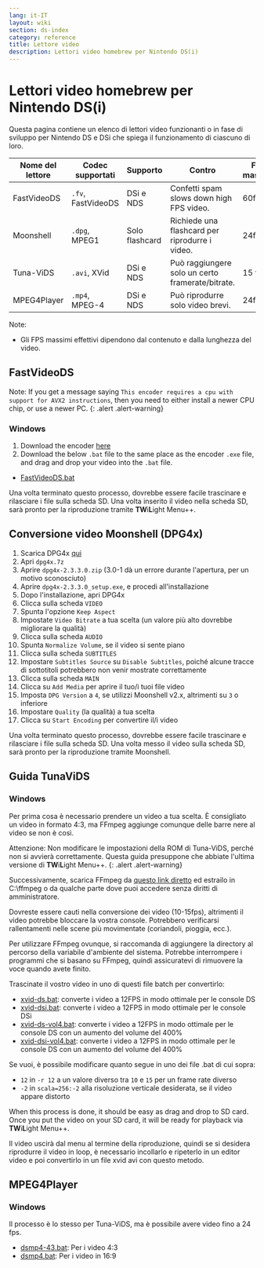 ```yaml
---
lang: it-IT
layout: wiki
section: ds-index
category: reference
title: Lettore video
description: Lettori video homebrew per Nintendo DS(i)
---
```


# Lettori video homebrew per Nintendo DS(i)
Questa pagina contiene un elenco di lettori video funzionanti o in fase di sviluppo per Nintendo DS e DSi che spiega il funzionamento di ciascuno di loro.

| Nome del lettore | Codec supportati   | Supporto       | Contro                                           | FPS massimi |
| ---------------- | ------------------ | -------------- | ------------------------------------------------ | ----------- |
| FastVideoDS      | `.fv`, FastVideoDS | DSi e NDS      | Confetti spam slows down high FPS video.         | 60fps       |
| Moonshell        | `.dpg`, MPEG1      | Solo flashcard | Richiede una flashcard per riprodurre i video.   | 24fps       |
| Tuna-ViDS        | `.avi`, XVid       | DSi e NDS      | Può raggiungere solo un certo framerate/bitrate. | 15 fps      |
| MPEG4Player      | `.mp4`, MPEG-4     | DSi e NDS      | Può riprodurre solo video brevi.                 | 24fps       |

Note:
- Gli FPS massimi effettivi dipendono dal contenuto e dalla lunghezza del video.

## FastVideoDS

Note: If you get a message saying `This encoder requires a cpu with support for AVX2 instructions`, then you need to either install a newer CPU chip, or use a newer PC.
{: .alert .alert-warning}

### Windows

1. Download the encoder [here](https://mega.nz/file/mYwiBTZA#FX6k-9cclPig4_WutE9IueVR7NN0Kxl-mZvRXyhpQRg)
1. Download the below `.bat` file to the same place as the encoder `.exe` file, and drag and drop your video into the `.bat` file.
- [FastVideoDS.bat](/assets/files/FastVideoDS.bat)

Una volta terminato questo processo, dovrebbe essere facile trascinare e rilasciare i file sulla scheda SD. Una volta inserito il video nella scheda SD, sarà pronto per la riproduzione tramite **TW**i**L**ight Menu++.

## Conversione video Moonshell (DPG4x)

1. Scarica DPG4x [qui](https://www.gamebrew.org/wiki/DPG4X)
1. Apri `dpg4x.7z`
1. Aprire `dpg4x-2.3.3.0.zip` (3.0-1 dà un errore durante l'apertura, per un motivo sconosciuto)
1. Aprire `dpg4x-2.3.3.0_setup.exe`, e procedi all'installazione
1. Dopo l'installazione, apri DPG4x
1. Clicca sulla scheda `VIDEO`
1. Spunta l'opzione `Keep Aspect`
1. Impostate `Video Bitrate` a tua scelta (un valore più alto dovrebbe migliorare la qualità)
1. Clicca sulla scheda `AUDIO`
1. Spunta `Normalize Volume`, se il video si sente piano
1. Clicca sulla scheda `SUBTITLES`
1. Impostare `Subtitles Source` su `Disable Subtitles`, poiché alcune tracce di sottotitoli potrebbero non venir mostrate correttamente
1. Clicca sulla scheda `MAIN`
1. Clicca su `Add Media` per aprire il tuo/i tuoi file video
1. Imposta `DPG Version` a `4`, se utilizzi Moonshell v2.x, altrimenti su `3` o inferiore
1. Impostare `Quality` (la qualità) a tua scelta
1. Clicca su `Start Encoding` per convertire il/i video

Una volta terminato questo processo, dovrebbe essere facile trascinare e rilasciare i file sulla scheda SD. Una volta messo il video sulla scheda SD, sarà pronto per la riproduzione tramite Moonshell.

## Guida TunaViDS

### Windows
Per prima cosa è necessario prendere un video a tua scelta. È consigliato un video in formato 4:3, ma FFmpeg aggiunge comunque delle barre nere al video se non è così.

Attenzione: Non modificare le impostazioni della ROM di Tuna-ViDS, perché non si avvierà correttamente. Questa guida presuppone che abbiate l'ultima versione di **TW**i**L**ight Menu++.
{: .alert .alert-warning}

Successivamente, scarica FFmpeg da [questo link diretto](https://www.gyan.dev/ffmpeg/builds/ffmpeg-git-essentials.7z) ed estrailo in C:\ffmpeg o da qualche parte dove puoi accedere senza diritti di amministratore.

Dovreste essere cauti nella conversione dei video (10-15fps), altrimenti il video potrebbe bloccare la vostra console. Potrebbero verificarsi rallentamenti nelle scene più movimentate (coriandoli, pioggia, ecc.).

Per utilizzare FFmpeg ovunque, si raccomanda di aggiungere la directory al percorso della variabile d'ambiente del sistema. Potrebbe interrompere i programmi che si basano su FFmpeg, quindi assicuratevi di rimuovere la voce quando avete finito.

Trascinate il vostro video in uno di questi file batch per convertirlo:
- [xvid-ds.bat](/assets/files/xvid-ds.bat): converte i video a 12FPS in modo ottimale per le console DS
- [xvid-dsi.bat](/assets/files/xvid-dsi.bat): converte i video a 12FPS in modo ottimale per le console DSi
- [xvid-ds-vol4.bat](/assets/files/xvid-ds-vol4.bat): converte i video a 12FPS in modo ottimale per le console DS con un aumento del volume del 400%
- [xvid-dsi-vol4.bat](/assets/files/xvid-dsi-vol4.bat): converte i video a 12FPS in modo ottimale per le console DS con un aumento del volume del 400%

Se vuoi, è possibile modificare quanto segue in uno dei file .bat di cui sopra:
- `12` in `-r 12` a un valore diverso tra `10` e `15` per un frame rate diverso
- `-2` in `scala=256:-2` alla risoluzione verticale desiderata, se il video appare distorto

When this process is done, it should be easy as drag and drop to SD card. Once you put the video on your SD card, it will be ready for playback via **TW**i**L**ight Menu++.

Il video uscirà dal menu al termine della riproduzione, quindi se si desidera riprodurre il video in loop, è necessario incollarlo e ripeterlo in un editor video e poi convertirlo in un file xvid avi con questo metodo.

## MPEG4Player

### Windows

Il processo è lo stesso per Tuna-ViDS, ma è possibile avere video fino a 24 fps.
- [dsmp4-43.bat](/assets/files/dsmp4.bat): Per i video 4:3
- [dsmp4.bat](/assets/files/dsmp4.bat): Per i video in 16:9
